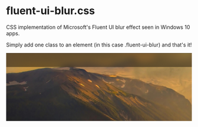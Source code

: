 # fluent-ui-blur.css
CSS implementation of Microsoft's Fluent UI blur effect seen in Windows 10 apps.

Simply add one class to an element (in this case .fluent-ui-blur) and that's it!

![Example](example.png)